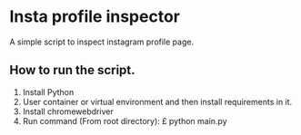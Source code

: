 # Insta profile inspector

A simple script to inspect instagram profile page.

## How to run the script.

1. Install Python
2. User container or virtual environment and then install requirements in it. 
3. Install chromewebdriver
4. Run command (From root directory):
        £ python main.py


